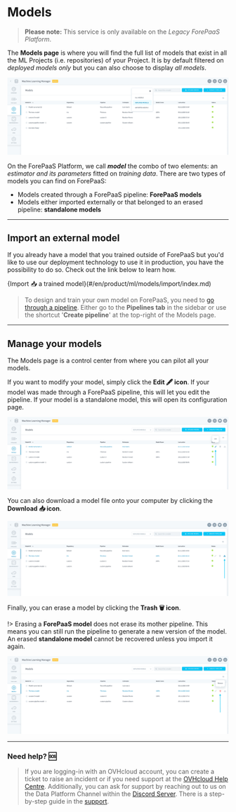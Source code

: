 # Models

>**Please note:** This service is only available on the *Legacy ForePaaS Platform*.

The **Models page** is where you will find the full list of models that exist in all the ML Projects (i.e. repositories) of your Project. It is by default filtered on *deployed models only* but you can also choose to display *all models*.

![machinelearning](picts/models-list.png)

On the ForePaaS Platform, we call **_model_** the combo of two elements: an *estimator and its parameters* fitted on *training data*. There are two types of models you can find on ForePaaS:
- Models created through a ForePaaS pipeline: **ForePaaS models**
- Models either imported externally or that belonged to an erased pipeline: **standalone models**

---
## Import an external model

If you already have a model that you trained outside of ForePaaS but you'd like to use our deployment technology to use it in production, you have the possibility to do so. Check out the link below to learn how.

{Import 📥 a trained model}(#/en/product/ml/models/import/index.md)

> To design and train your own model on ForePaaS, you need to [go through a pipeline](en/product/ml/pipelines/index). Either go to the **Pipelines tab** in the sidebar or use the shortcut '**Create pipeline**' at the top-right of the Models page.

---
## Manage your models

The Models page is a control center from where you can pilot all your models.

If you want to modify your model, simply click the **Edit 🖋 icon**. If your model was made through a ForePaaS pipeline, this will let you edit the pipeline. If your model is a standalone model, this will open its configuration page.

![machinelearning](picts/models-edit.png)

You can also download a model file onto your computer by clicking the **Download 📥 icon**.

![machinelearning](picts/models-download.png)

Finally, you can erase a model by clicking the **Trash 🗑 icon**. 

!> Erasing a **ForePaaS model** does not erase its mother pipeline. This means you can still run the pipeline to generate a new version of the model.  
An erased **standalone model** cannot be recovered unless you import it again.

![machinelearning](picts/models-erase.png)


---
###  Need help? 🆘

> If you are logging-in with an OVHcloud account, you can create a ticket to raise an incident or if you need support at the [OVHcloud Help Centre](https://help.ovhcloud.com/csm/fr-home?id=csm_index). Additionally, you can ask for support by reaching out to us on the Data Platform Channel within the [Discord Server](https://discord.com/channels/850031577277792286/1163465539981672559). There is a step-by-step guide in the [support](/en/support/index.md).